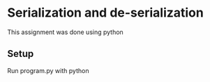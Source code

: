 # Serialization and de-serialization
This assignment was done using python

## Setup

Run program.py with python
